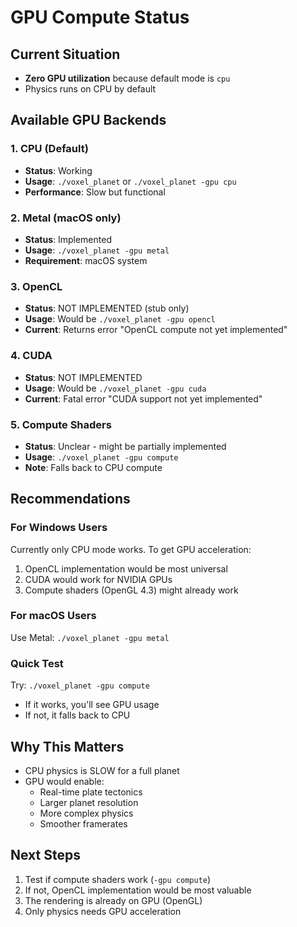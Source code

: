 # GPU Compute Status

## Current Situation
- **Zero GPU utilization** because default mode is `cpu`
- Physics runs on CPU by default

## Available GPU Backends

### 1. CPU (Default)
- **Status**: Working
- **Usage**: `./voxel_planet` or `./voxel_planet -gpu cpu`
- **Performance**: Slow but functional

### 2. Metal (macOS only)
- **Status**: Implemented
- **Usage**: `./voxel_planet -gpu metal`
- **Requirement**: macOS system

### 3. OpenCL
- **Status**: NOT IMPLEMENTED (stub only)
- **Usage**: Would be `./voxel_planet -gpu opencl`
- **Current**: Returns error "OpenCL compute not yet implemented"

### 4. CUDA
- **Status**: NOT IMPLEMENTED
- **Usage**: Would be `./voxel_planet -gpu cuda`
- **Current**: Fatal error "CUDA support not yet implemented"

### 5. Compute Shaders
- **Status**: Unclear - might be partially implemented
- **Usage**: `./voxel_planet -gpu compute`
- **Note**: Falls back to CPU compute

## Recommendations

### For Windows Users
Currently only CPU mode works. To get GPU acceleration:
1. OpenCL implementation would be most universal
2. CUDA would work for NVIDIA GPUs
3. Compute shaders (OpenGL 4.3) might already work

### For macOS Users
Use Metal: `./voxel_planet -gpu metal`

### Quick Test
Try: `./voxel_planet -gpu compute`
- If it works, you'll see GPU usage
- If not, it falls back to CPU

## Why This Matters
- CPU physics is SLOW for a full planet
- GPU would enable:
  - Real-time plate tectonics
  - Larger planet resolution
  - More complex physics
  - Smoother framerates

## Next Steps
1. Test if compute shaders work (`-gpu compute`)
2. If not, OpenCL implementation would be most valuable
3. The rendering is already on GPU (OpenGL)
4. Only physics needs GPU acceleration
